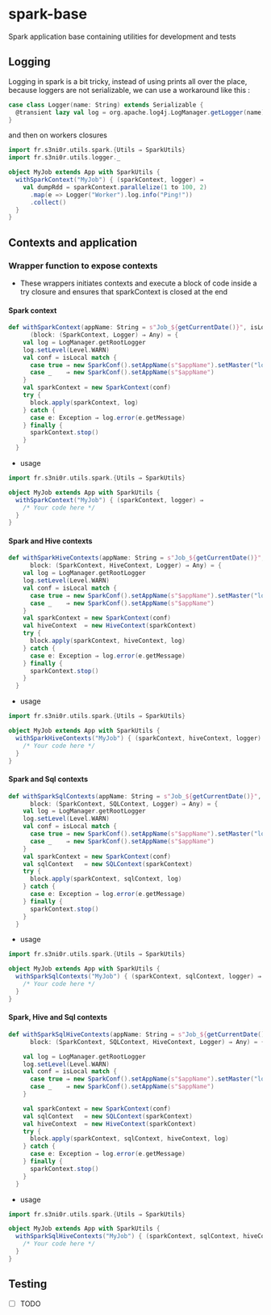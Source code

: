 # spark-base

Spark application base containing utilities for development and tests

## Logging

Logging in spark is a bit tricky, instead of using prints all over the place, because loggers are not serializable, we 
can use a workaround like this :
```scala
case class Logger(name: String) extends Serializable {
  @transient lazy val log = org.apache.log4j.LogManager.getLogger(name)
}
```

and then on workers closures 

```scala
import fr.s3ni0r.utils.spark.{Utils ⇒ SparkUtils}
import fr.s3ni0r.utils.logger._

object MyJob extends App with SparkUtils {
  withSparkContext("MyJob") { (sparkContext, logger) ⇒
    val dumpRdd = sparkContext.parallelize(1 to 100, 2)
      .map(e => Logger("Worker").log.info("Ping!"))
      .collect()
  }
}
```

## Contexts and application

### Wrapper function to expose contexts
- These wrappers initiates contexts and execute a block of code inside a try closure and ensures that sparkContext is closed at the end 
#### Spark context
```scala
def withSparkContext(appName: String = s"Job_${getCurrentDate()}", isLocal: Boolean = false)
      (block: (SparkContext, Logger) ⇒ Any) = {
    val log = LogManager.getRootLogger
    log.setLevel(Level.WARN)
    val conf = isLocal match {
      case true ⇒ new SparkConf().setAppName(s"$appName").setMaster("local[*]")
      case _    ⇒ new SparkConf().setAppName(s"$appName")
    }
    val sparkContext = new SparkContext(conf)
    try {
      block.apply(sparkContext, log)
    } catch {
      case e: Exception ⇒ log.error(e.getMessage)
    } finally {
      sparkContext.stop()
    }
  }
```
- usage
```scala
import fr.s3ni0r.utils.spark.{Utils ⇒ SparkUtils}

object MyJob extends App with SparkUtils {
  withSparkContext("MyJob") { (sparkContext, logger) ⇒
    /* Your code here */
  }
}
```
#### Spark and Hive contexts
```scala
def withSparkHiveContexts(appName: String = s"Job_${getCurrentDate()}", isLocal: Boolean = false)(
      block: (SparkContext, HiveContext, Logger) ⇒ Any) = {
    val log = LogManager.getRootLogger
    log.setLevel(Level.WARN)
    val conf = isLocal match {
      case true ⇒ new SparkConf().setAppName(s"$appName").setMaster("local[*]")
      case _    ⇒ new SparkConf().setAppName(s"$appName")
    }
    val sparkContext = new SparkContext(conf)
    val hiveContext  = new HiveContext(sparkContext)
    try {
      block.apply(sparkContext, hiveContext, log)
    } catch {
      case e: Exception ⇒ log.error(e.getMessage)
    } finally {
      sparkContext.stop()
    }
  }
```
- usage
```scala
import fr.s3ni0r.utils.spark.{Utils ⇒ SparkUtils}

object MyJob extends App with SparkUtils {
  withSparkHiveContexts("MyJob") { (sparkContext, hiveContext, logger) ⇒
    /* Your code here */
  }
}
```
#### Spark and Sql contexts
```scala
def withSparkSqlContexts(appName: String = s"Job_${getCurrentDate()}", isLocal: Boolean = false)(
      block: (SparkContext, SQLContext, Logger) ⇒ Any) = {
    val log = LogManager.getRootLogger
    log.setLevel(Level.WARN)
    val conf = isLocal match {
      case true ⇒ new SparkConf().setAppName(s"$appName").setMaster("local[*]")
      case _    ⇒ new SparkConf().setAppName(s"$appName")
    }
    val sparkContext = new SparkContext(conf)
    val sqlContext   = new SQLContext(sparkContext)
    try {
      block.apply(sparkContext, sqlContext, log)
    } catch {
      case e: Exception ⇒ log.error(e.getMessage)
    } finally {
      sparkContext.stop()
    }
  }
```
- usage
```scala
import fr.s3ni0r.utils.spark.{Utils ⇒ SparkUtils}

object MyJob extends App with SparkUtils {
  withSparkSqlContexts("MyJob") { (sparkContext, sqlContext, logger) ⇒
    /* Your code here */
  }
}
```
#### Spark, Hive and Sql contexts
```scala
def withSparkSqlHiveContexts(appName: String = s"Job_${getCurrentDate()}", isLocal: Boolean = false)(
      block: (SparkContext, SQLContext, HiveContext, Logger) ⇒ Any) = {

    val log = LogManager.getRootLogger
    log.setLevel(Level.WARN)
    val conf = isLocal match {
      case true ⇒ new SparkConf().setAppName(s"$appName").setMaster("local[*]")
      case _    ⇒ new SparkConf().setAppName(s"$appName")
    }

    val sparkContext = new SparkContext(conf)
    val sqlContext   = new SQLContext(sparkContext)
    val hiveContext  = new HiveContext(sparkContext)
    try {
      block.apply(sparkContext, sqlContext, hiveContext, log)
    } catch {
      case e: Exception ⇒ log.error(e.getMessage)
    } finally {
      sparkContext.stop()
    }
  }
```
- usage
```scala
import fr.s3ni0r.utils.spark.{Utils ⇒ SparkUtils}

object MyJob extends App with SparkUtils {
  withSparkSqlHiveContexts("MyJob") { (sparkContext, sqlContext, hiveContext, logger) ⇒
    /* Your code here */
  }
}
```

## Testing

- [ ] TODO